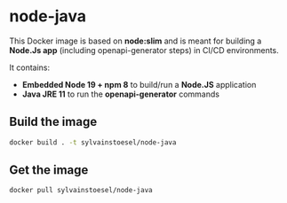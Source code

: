 # node-java

This Docker image is based on **node:slim** and is meant for building a **Node.Js app** (including openapi-generator steps) in CI/CD environments.

It contains:
- **Embedded Node 19 + npm 8** to build/run a **Node.JS** application
- **Java JRE 11** to run the **openapi-generator** commands 

## Build the image

```bash
docker build . -t sylvainstoesel/node-java
```

## Get the image

```bash
docker pull sylvainstoesel/node-java
```
